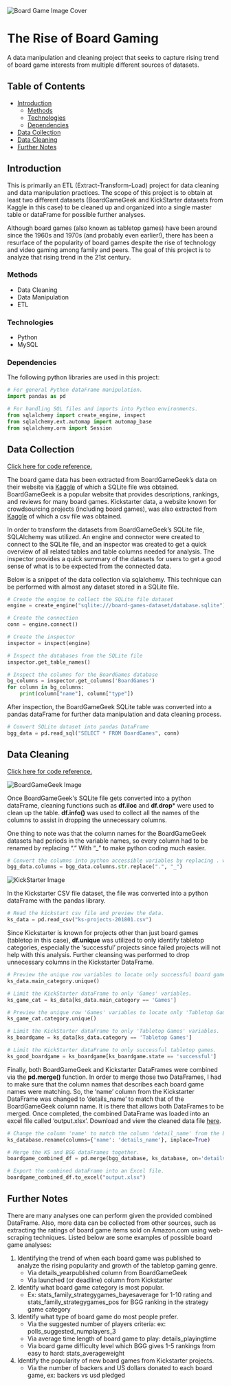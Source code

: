 ![Board Game Image Cover](https://raw.githubusercontent.com/kiseki1107/Rise-of-Board-Gaming-ETL-Data-Cleaning-Project/master/Images/boardgames.jpg)

# The Rise of Board Gaming
A data manipulation and cleaning project that seeks to capture rising trend of board game interests from multiple different sources of datasets.

## Table of Contents
* [Introduction](#Introduction)
  * [Methods](#Methods)
  * [Technologies](#Technologies)
  * [Dependencies](#Dependencies)
* [Data Collection](#DataCollection)
* [Data Cleaning](#DataCleaning)
* [Further Notes](#PresentationSlides)

<a name="Introduction"></a>
## Introduction
This is primarily an ETL (Extract-Transform-Load) project for data cleaning and data manipulation practices. The scope of this project is to obtain at least two different datasets (BoardGameGeek and KickStarter datasets from Kaggle in this case) to be cleaned up and organized into a single master table or dataFrame for possible further analyses.

Although board games (also known as tabletop games) have been around since the 1960s and 1970s (and probably even earlier!), there has been a resurface of the popularity of board games despite the rise of technology and video gaming among family and peers. The goal of this project is to analyze that rising trend in the 21st century.

<a name="Methods"></a>
### Methods
* Data Cleaning
* Data Manipulation
* ETL

<a name="Technologies"></a>
### Technologies
* Python
* MySQL

<a name="Dependencies"></a>
### Dependencies 
The following python libraries are used in this project:
```python
# For general Python dataFrame manipulation.
import pandas as pd

# For handling SQL files and imports into Python environments.
from sqlalchemy import create_engine, inspect
from sqlalchemy.ext.automap import automap_base
from sqlalchemy.orm import Session
```

<a name="DataCollection"></a>
## Data Collection
[Click here for code reference.](https://github.com/kiseki1107/ETL/blob/master/ETL.ipynb)

The board game data has been extracted from BoardGameGeek’s data on their website via [Kaggle](https://www.kaggle.com/gabrio/board-games-dataset) of which a SQLite file was obtained. BoardGameGeek is a popular website that provides descriptions, rankings, and reviews for many board games. Kickstarter data, a website known for crowdsourcing projects (including board games), was also extracted from [Kaggle](https://www.kaggle.com/kemical/kickstarter-projects) of which a csv file was obtained.

In order to transform the datasets from BoardGameGeek’s SQLite file, SQLAlchemy was utilized. An engine and connector were created to connect to the SQLite file, and an inspector was created to get a quick overview of all related tables and table columns needed for analysis. The inspector provides a quick summary of the datasets for users to get a good sense of what is to be expected from the connected data.

Below is a snippet of the data collection via sqlalchemy. This technique can be performed with almost any dataset stored in a SQLite file.
```python
# Create the engine to collect the SQLite file dataset
engine = create_engine("sqlite:///board-games-dataset/database.sqlite")

# Create the connection
conn = engine.connect()

# Create the inspector
inspector = inspect(engine)

# Inspect the databases from the SQLite file
inspector.get_table_names()

# Inspect the columns for the BoardGames database
bg_columns = inspector.get_columns('BoardGames')
for column in bg_columns:
    print(column["name"], column["type"])
```

After inspection, the BoardGameGeek SQLite table was converted into a pandas dataFrame for further data manipulation and data cleaning process.

```python
# Convert SQLite dataset into pandas DataFrame
bgg_data = pd.read_sql("SELECT * FROM BoardGames", conn)
```

<a name="DataCleaning"></a>
## Data Cleaning
[Click here for code reference.](https://github.com/kiseki1107/ETL/blob/master/ETL.ipynb)

![BoardGameGeek Image](https://raw.githubusercontent.com/kiseki1107/Rise-of-Board-Gaming-ETL-Data-Cleaning-Project/master/Images/boardgamegeek.png)

Once BoardGameGeek's SQLite file gets converted into a python dataFrame, cleaning functions such as **df.iloc** and **df.drop*** were used to clean up the table. **df.info()** was used to collect all the names of the columns to assist in dropping the unnecessary columns.

One thing to note was that the column names for the BoardGameGeek datasets had periods in the variable names, so every column had to be renamed by replacing “.” With “_” to make python coding much easier.

```python
# Convert the columns into python accessible variables by replacing . with _
bgg_data.columns = bgg_data.columns.str.replace(".", "_")
```

![KickStarter Image](https://raw.githubusercontent.com/kiseki1107/Rise-of-Board-Gaming-ETL-Data-Cleaning-Project/master/Images/kickstarter.png)

In the Kickstarter CSV file dataset, the file was converted into a python dataFrame with the pandas library.

```python
# Read the kickstart csv file and preview the data.
ks_data = pd.read_csv("ks-projects-201801.csv")
```

Since Kickstarter is known for projects other than just board games (tabletop in this case), **df.unique** was utilized to only identify tabletop categories, especially the ‘successful’ projects since failed projects will not help with this analysis. Further cleansing was performed to drop unnecessary columns in the Kickstarter DataFrame.

```python
# Preview the unique row variables to locate only successful board games on KickStarter.
ks_data.main_category.unique()

# Limit the KickStarter dataFrame to only 'Games' variables.
ks_game_cat = ks_data[ks_data.main_category == 'Games']

# Preview the unique row 'Games' variables to locate only 'Tabletop Games'.
ks_game_cat.category.unique()

# Limit the KickStarter dataFrame to only 'Tabletop Games' variables.
ks_boardgame = ks_data[ks_data.category == 'Tabletop Games']

# Limit the KickStarter dataFrame to only successful tabletop games.
ks_good_boardgame = ks_boardgame[ks_boardgame.state == 'successful']
```

Finally, both BoardGameGeek and Kickstarter DataFrames were combined via the **pd.merge()** function. In order to merge those two DataFrames, I had to make sure that the column names that describes each board game names were matching. So, the ‘name’ column from the Kickstarter DataFrame was changed to ‘details_name’ to match that of the BoardGameGeek column name. It is there that allows both DataFrames to be merged. Once completed, the combined DataFrame was loaded into an excel file called ‘output.xlsx’. Download and view the cleaned data file [here](https://github.com/kiseki1107/Rise-of-Board-Gaming-ETL-Data-Cleaning-Project/blob/master/output.xlsx).

```python
# Change the column 'name' to match the column 'detail_name' from the BGG dataFrame.
ks_database.rename(columns={'name': 'details_name'}, inplace=True)

# Merge the KS and BGG dataFrames together.
boardgame_combined_df = pd.merge(bgg_database, ks_database, on='details_name')

# Export the combined dataFrame into an Excel file.
boardgame_combined_df.to_excel("output.xlsx")
```

<a name="PresentationSlides"></a>
## Further Notes
There are many analyses one can perform given the provided combined DataFrame. Also, more data can be collected from other sources, such as extracting the ratings of board game items sold on Amazon.com using web-scraping techniques. Listed below are some examples of possible board game analyses:
1. Identifying the trend of when each board game was published to analyze the rising popularity and growth of the tabletop gaming genre.
   * Via details_yearpublished column from BoardGameGeek
   * Via launched (or deadline) column from Kickstarter
2. Identify what board game category is most popular.
   * Ex: stats_family_strategygames_bayesaverage for 1-10 rating and stats_family_strategygames_pos for BGG ranking in the strategy game category
3. Identify what type of board game do most people prefer.
   * Via the suggested number of players criteria: ex: polls_suggested_numplayers_3
   * Via average time length of board game to play: details_playingtime
   * Via board game difficulty level which BGG gives 1-5 rankings from easy to hard: stats_averageweight
4. Identify the popularity of new board games from Kickstarter projects.
   * Via the number of backers and US dollars donated to each board game, ex: backers vs usd pledged


